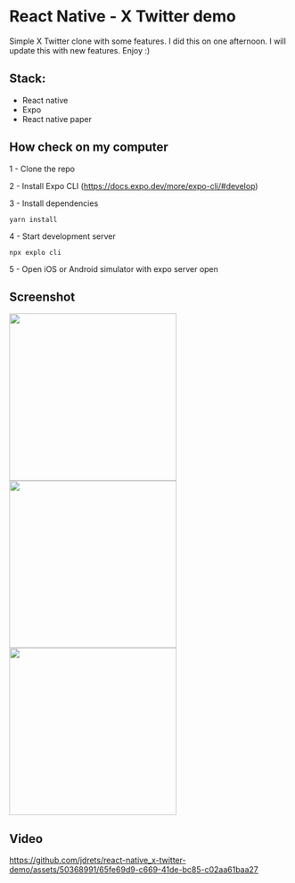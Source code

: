 # React Native - X Twitter demo
Simple X Twitter clone with some features. I did this on one afternoon. I will update this with new features. Enjoy :)

## Stack:
- React native
- Expo
- React native paper

## How check on my computer

1 - Clone the repo

2 - Install Expo CLI (https://docs.expo.dev/more/expo-cli/#develop)

3 - Install dependencies

 ```yarn install```

4 - Start development server

``npx explo cli``

5 - Open iOS or Android simulator with expo server open


## Screenshot
<img src="https://github.com/jdrets/react-native_x-twitter-demo/assets/50368991/6194f114-7086-43ba-b76f-ec4bccda2854" width="300">
<img src="https://github.com/jdrets/react-native_x-twitter-demo/assets/50368991/787ed350-6194-4ff5-bbd2-0c80df775a0e" width="300">
<img src="https://github.com/jdrets/react-native_x-twitter-demo/assets/50368991/ed450abf-2263-4311-bfae-9d775040be52" width="300">

## Video
https://github.com/jdrets/react-native_x-twitter-demo/assets/50368991/65fe69d9-c669-41de-bc85-c02aa61baa27


